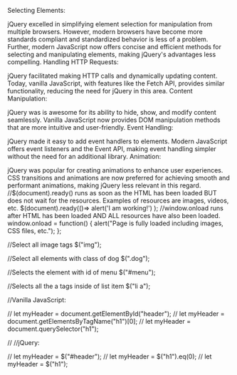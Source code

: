Selecting Elements:

jQuery excelled in simplifying element selection for manipulation from multiple browsers.
However, modern browsers have become more standards compliant and standardized behavior is less of a problem. Further, modern JavaScript now offers concise and efficient methods for selecting and manipulating elements, making jQuery's advantages less compelling.
Handling HTTP Requests:

jQuery facilitated making HTTP calls and dynamically updating content.
Today, vanilla JavaScript, with features like the Fetch API, provides similar functionality, reducing the need for jQuery in this area.
Content Manipulation:

jQuery was is awesome for its ability to hide, show, and modify content seamlessly.
Vanilla JavaScript now provides DOM manipulation methods that are more intuitive and user-friendly.
Event Handling:

jQuery made it easy to add event handlers to elements.
Modern JavaScript offers event listeners and the Event API, making event handling simpler without the need for an additional library.
Animation:

jQuery was popular for creating animations to enhance user experiences.
CSS transitions and animations are now preferred for achieving smooth and performant animations, making jQuery less relevant in this regard.
//$(document).ready() runs as soon as the HTML has been loaded BUT does not wait for the resources. Examples of resources are images, videos, etc.
$(document).ready(()=>
alert('I am working!')
);
//window.onload runs after HTML has been loaded AND ALL resources have also been loaded.
window.onload = function() {
    alert("Page is fully loaded including images, CSS files, etc.");
  };

  //Select all image tags
$("img");

//Select all elements with class of dog
$(".dog");

//Selects the element with id of menu
$("#menu");

//Selects all the a tags inside of list item
$("li a");


//Vanilla JavaScript:

// let myHeader = document.getElementById("header");
// let myHeader = document.getElementsByTagName("h1")[0];
// let myHeader = document.querySelector("h1");


// //jQuery:

// let myHeader = $("#header");
// let myHeader = $("h1").eq(0);
// let myHeader = $("h1");



